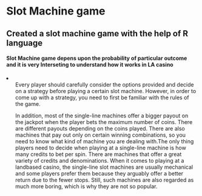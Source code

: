 # Slot Machine game

## Created a slot machine game with the help of R language 
#### Slot Machine game depens upon the probability of particular outcome and it is very Interseting to understand how it works in LA casino
<li>
  <ul> Every player should carefully consider the options provided and decide on a strategy before playing a certain slot machine. However, in order to come up with a strategy, you need to first be familiar with the rules of the game.</ul>
  <ul> In addition, most of the single-line machines offer a bigger payout on the jackpot when the player bets the maximum number of coins. There are different payouts depending on the coins played. There are also machines that pay out only on certain winning combinations, so you need to know what kind of machine you are dealing with.The only thing players need to decide when playing at a single-line machine is how many credits to bet per spin. There are machines that offer a great variety of credits and denominations. When it comes to playing at a landbased casino, the single-line slot machines are usually mechanical and some players prefer them because they arguably offer a better return due to the fewer stops. Still, such machines are also regarded as much more boring, which is why they are not so popular.
</ul>
  </li>

